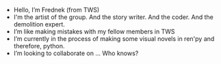- Hello, I’m Frednek (from TWS)
- I'm the artist of the group. And the story writer. And the coder. And the demolition expert.
- I’m like making mistakes with my fellow members in TWS
- I’m currently in the process of making some visual novels in ren'py and therefore, python.
- I’m looking to collaborate on ... Who knows?

<!---
Frednek/Frednek is a ✨ special ✨ repository because its `README.md` (this file) appears on your GitHub profile.
You can click the Preview link to take a look at your changes.
--->
